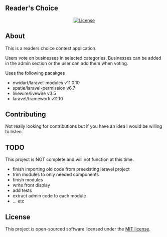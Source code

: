 ## Reader's Choice

<p align="center">
<a href="https://packagist.org/packages/laravel/framework"><img src="https://img.shields.io/packagist/l/laravel/framework" alt="License"></a>
</p>

## About 

This is a readers choice contest application. 

Users vote on businesses in selected categories. Businesses can be added in the admin section or the user can add them when voting.

Uses the following pacakges
- nwidart/laravel-modules v11.0.10 
- spatie/laravel-permission v6.7
- livewire/livewire v3.5
- laravel/framework v11.10

## Contributing

Not really looking for contributions but if you have an idea I would be willing to listen.

## TODO
This project is NOT complete and will not function at this time.
- finish importing old code from preexisting laravel project
- trim modules to only needed components
- finish modules
- write front display
- add tests
- extract admin code to each module
- ... etc

## License

This project is open-sourced software licensed under the [MIT license](https://opensource.org/licenses/MIT).
